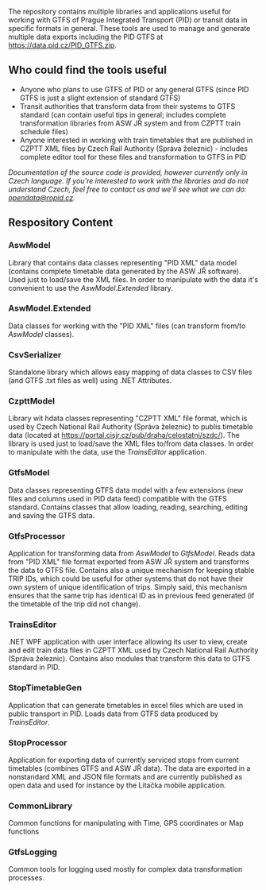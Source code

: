 The repository contains multiple libraries and applications useful for working with GTFS of Prague Integrated Transport (PID) or transit data in specific formats in general. These tools are used to manage and generate multiple data exports including the PID GTFS at https://data.pid.cz/PID_GTFS.zip.

## Who could find the tools useful
- Anyone who plans to use GTFS of PID or any general GTFS (since PID GTFS is just a slight extension of standard GTFS)
- Transit authorities that transform data from their systems to GTFS standard (can contain useful tips in general; includes complete transformation libraries from ASW JŘ system and from CZPTT train schedule files)
- Anyone interested in working with train timetables that are published in CZPTT XML files by Czech Rail Authority (Správa železnic) - includes complete editor tool for these files and transformation to GTFS in PID

_Documentation of the source code is provided, however currently only in Czech language. If you're interested to work with the libraries and do not understand Czech, feel free to contact us and we'll see what we can do: opendata@ropid.cz._

## Respository Content

### AswModel
Library that contains data classes representing "PID XML" data model (contains complete timetable data generated by the ASW JŘ software). Used just to load/save the XML files. In order to manipulate with the data it's convenient to use the _AswModel.Extended_ library.

### AswModel.Extended
Data classes for working with the "PID XML" files (can transform from/to _AswModel_ classes).

### CsvSerializer
Standalone library which allows easy mapping of data classes to CSV files (and GTFS .txt files as well) using .NET Attributes.

### CzpttModel
Library wit hdata classes representing "CZPTT XML" file format, which is used by Czech National Rail Authority (Správa železnic) to publis timetable data (located at https://portal.cisjr.cz/pub/draha/celostatni/szdc/). The library is used just to load/save the XML files to/from data classes. In order to manipulate with the data, use the _TrainsEditor_ application.

### GtfsModel
Data classes representing GTFS data model with a few extensions (new files and columns used in PID data feed) compatible with the GTFS standard. Contains classes that allow loading, reading, searching, editing and saving the GTFS data.

### GtfsProcessor
Application for transforming data from _AswModel_ to _GtfsModel_. Reads data from "PID XML" file format exported from ASW JŘ system and transforms the data to GTFS file. Contains also a unique mechanism for keeping stable TRIP IDs, which could be useful for other systems that do not have their own system of unique identification of trips. Simply said, this mechanism ensures that the same trip has identical ID as in previous feed generated (if the timetable of the trip did not change).

### TrainsEditor
.NET WPF application with user interface allowing its user to view, create and edit train data files in CZPTT XML used by Czech National Rail Authority (Správa železnic). Contains also modules that transform this data to GTFS standard in PID.

### StopTimetableGen
Application that can generate timetables in excel files which are used in public transport in PID. Loads data from GTFS data produced by _TrainsEditor_.

### StopProcessor
Application for exporting data of currently serviced stops from current timetables (combines GTFS and ASW JŘ data). The data are exported in a nonstandard XML and JSON file formats and are currently published as open data and used for instance by the Lítačka mobile application.

### CommonLibrary
Common functions for manipulating with Time, GPS coordinates or Map functions

### GtfsLogging
Common tools for logging used mostly for complex data transformation processes.

